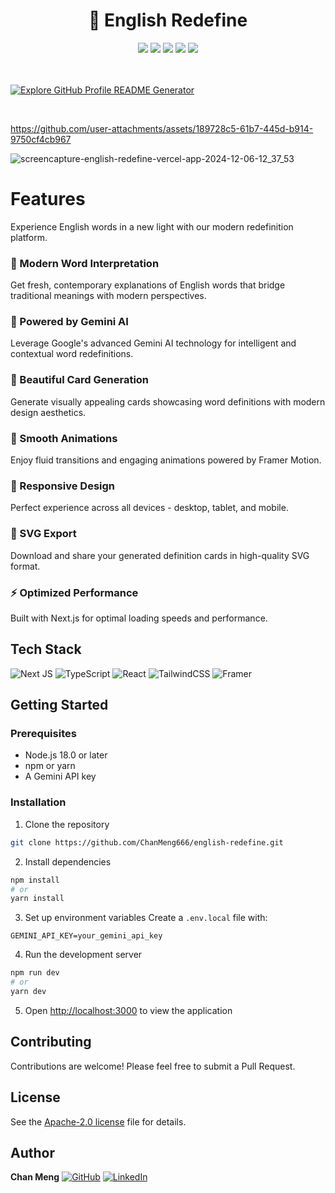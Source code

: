 <div align="center">
 <h1> 🔄 English Redefine</h1>
 <img src="https://img.shields.io/badge/Next.js-14-black" />
 <img src="https://img.shields.io/badge/TypeScript-5-blue" />
 <img src="https://img.shields.io/badge/React-18-61dafb" />
 <img src="https://img.shields.io/badge/Tailwind-3-38bdf8" />
 <img src="https://img.shields.io/badge/License-MIT-green" />
</div>
<br/>

<br/>

[![Explore GitHub Profile README Generator](https://gradient-svg-generator.vercel.app/?text=👉+Try+It+Now!+👈&height=40&template=pride-rainbow)](https://english-redefine.vercel.app/)

<br/>


https://github.com/user-attachments/assets/189728c5-61b7-445d-b914-9750cf4cb967


![screencapture-english-redefine-vercel-app-2024-12-06-12_37_53](https://github.com/user-attachments/assets/c601b8c5-0560-4b2b-9833-40c8f775c405)


# Features
Experience English words in a new light with our modern redefinition platform.

### 🎯 Modern Word Interpretation
Get fresh, contemporary explanations of English words that bridge traditional meanings with modern perspectives.

### 🤖 Powered by Gemini AI
Leverage Google's advanced Gemini AI technology for intelligent and contextual word redefinitions.

### 🎨 Beautiful Card Generation
Generate visually appealing cards showcasing word definitions with modern design aesthetics.

### 💫 Smooth Animations
Enjoy fluid transitions and engaging animations powered by Framer Motion.

### 📱 Responsive Design
Perfect experience across all devices - desktop, tablet, and mobile.

### 💾 SVG Export
Download and share your generated definition cards in high-quality SVG format.

### ⚡ Optimized Performance
Built with Next.js for optimal loading speeds and performance.

## Tech Stack
![Next JS](https://img.shields.io/badge/Next-black?style=for-the-badge&logo=next.js&logoColor=white)
![TypeScript](https://img.shields.io/badge/typescript-%23007ACC.svg?style=for-the-badge&logo=typescript&logoColor=white)
![React](https://img.shields.io/badge/react-%2320232a.svg?style=for-the-badge&logo=react&logoColor=%2361DAFB)
![TailwindCSS](https://img.shields.io/badge/tailwindcss-%2338B2AC.svg?style=for-the-badge&logo=tailwind-css&logoColor=white)
![Framer](https://img.shields.io/badge/Framer-black?style=for-the-badge&logo=framer&logoColor=blue)

## Getting Started

### Prerequisites
- Node.js 18.0 or later
- npm or yarn
- A Gemini API key

### Installation
1. Clone the repository
```bash
git clone https://github.com/ChanMeng666/english-redefine.git
```

2. Install dependencies
```bash
npm install
# or
yarn install
```

3. Set up environment variables
Create a `.env.local` file with:
```
GEMINI_API_KEY=your_gemini_api_key
```

4. Run the development server
```bash
npm run dev
# or
yarn dev
```

5. Open [http://localhost:3000](http://localhost:3000) to view the application

## Contributing
Contributions are welcome! Please feel free to submit a Pull Request.

## License
See the [Apache-2.0 license](LICENSE) file for details.

## Author
**Chan Meng**
[![GitHub](https://img.shields.io/badge/github-%23121011.svg?style=normal&logo=github&logoColor=white)](https://github.com/ChanMeng666)
[![LinkedIn](https://img.shields.io/badge/linkedin-%230077B5.svg?style=normal&logo=linkedin&logoColor=white)](https://www.linkedin.com/in/chanmeng666/)


